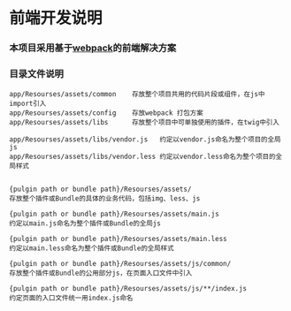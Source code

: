 # 前端开发说明

### 本项目采用基于[webpack](../webpack.md)的前端解决方案

### 目录文件说明
    app/Resourses/assets/common    存放整个项目共用的代码片段或组件，在js中import引入  
    app/Resourses/assets/config    存放webpack 打包方案
    app/Resourses/assets/libs      存放整个项目中可单独使用的插件，在twig中引入

    app/Resourses/assets/libs/vendor.js   约定以vendor.js命名为整个项目的全局js
    app/Resourses/assets/libs/vendor.less 约定以vendor.less命名为整个项目的全局样式


    {pulgin path or bundle path}/Resourses/assets/
    存放整个插件或Bundle的具体的业务代码，包括img、less、js

    {pulgin path or bundle path}/Resourses/assets/main.js 
    约定以main.js命名为整个插件或Bundle的全局js

    {pulgin path or bundle path}/Resourses/assets/main.less 
    约定以main.less命名为整个插件或Bundle的全局样式

    {pulgin path or bundle path}/Resourses/assets/js/common/ 
    存放整个插件或Bundle的公用部分js，在页面入口文件中引入

    {pulgin path or bundle path}/Resourses/assets/js/**/index.js 
    约定页面的入口文件统一用index.js命名
